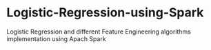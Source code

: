 # Logistic-Regression-using-Spark
Logistic Regression and different Feature Engineering algorithms implementation using Apach Spark
